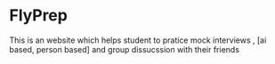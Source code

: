 # FlyPrep
This is an website which helps student to pratice mock interviews , [ai based, person based] and group dissucssion with their friends 
